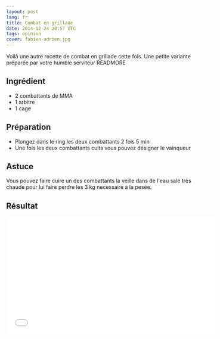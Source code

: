 ```yaml
---
layout: post
lang: fr
title: Combat en grillade
date: 2014-12-24 20:57 UTC
tags: opinion
cover: fabien-adrien.jpg
---
```

Voilà une autre recette de combat en grillade cette fois. 
Une petite variante préparée par votre humble serviteur
READMORE

## Ingrédient

* 2 combattants de MMA
* 1 arbitre
* 1 cage

## Préparation

* Plongez dans le ring les deux combattants 2 fois 5 min
* Une fois les deux combattants cuits vous pouvez désigner le vainqueur

## Astuce

Vous pouvez faire cuire un des combattants la veille dans de l'eau salé très chaude pour lui faire perdre les 3 kg necessaire à la pesée.

## Résultat

<iframe width="560" height="315" src="//www.youtube.com/embed/uvAPuL9XCX4" frameborder="0" allowfullscreen></iframe>